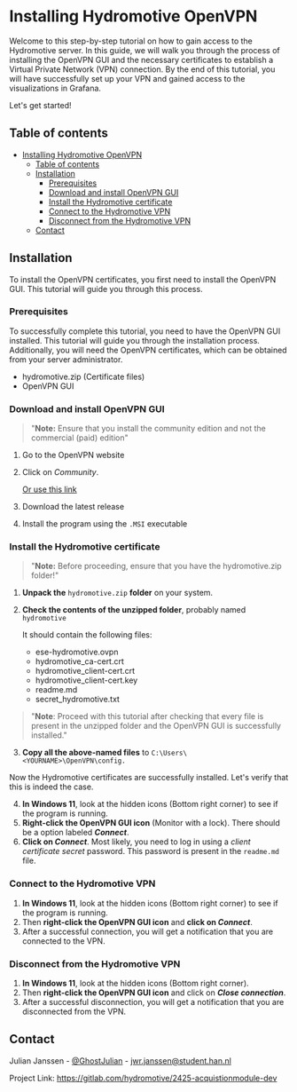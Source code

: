 # Installing Hydromotive OpenVPN

Welcome to this step-by-step tutorial on how to gain access to the Hydromotive server.
In this guide, we will walk you through the process of installing the OpenVPN GUI and the necessary certificates to
establish a Virtual Private Network (VPN) connection.
By the end of this tutorial, you will have successfully set up your VPN and gained access to the visualizations in
Grafana.

Let's get started!

## Table of contents

<!-- TOC -->
* [Installing Hydromotive OpenVPN](#installing-hydromotive-openvpn)
  * [Table of contents](#table-of-contents)
  * [Installation](#installation)
    * [Prerequisites](#prerequisites)
    * [Download and install OpenVPN GUI](#download-and-install-openvpn-gui)
    * [Install the Hydromotive certificate](#install-the-hydromotive-certificate)
    * [Connect to the Hydromotive VPN](#connect-to-the-hydromotive-vpn)
    * [Disconnect from the Hydromotive VPN](#disconnect-from-the-hydromotive-vpn)
  * [Contact](#contact)
<!-- TOC -->

## Installation

To install the OpenVPN certificates, you first need to install the OpenVPN GUI.
This tutorial will guide you through this process.

### Prerequisites

To successfully complete this tutorial, you need to have the OpenVPN GUI installed. This tutorial will guide you through
the installation process.
Additionally, you will need the OpenVPN certificates, which can be obtained from your server administrator.

- hydromotive.zip (Certificate files)
- OpenVPN GUI

### Download and install OpenVPN GUI

> "**Note:** Ensure that you install the community edition and not the commercial (paid) edition"

1. Go to the OpenVPN website
2. Click on _Community_.

   [Or use this link](https://openvpn.net/community-downloads/)

3. Download the latest release
4. Install the program using the `.MSI` executable

### Install the Hydromotive certificate

> "**Note:** Before proceeding, ensure that you have the hydromotive.zip folder!"

1. **Unpack the** `hydromotive.zip` **folder** on your system.
2. **Check the contents of the unzipped folder**, probably named `hydromotive`

   It should contain the following files:
    - ese-hydromotive.ovpn
    - hydromotive_ca-cert.crt
    - hydromotive_client-cert.crt
    - hydromotive_client-cert.key
    - readme.md
    - secret_hydromotive.txt

> "**Note**: Proceed with this tutorial after checking that every file is present in the unzipped folder and the OpenVPN
> GUI is successfully installed."

3. **Copy all the above-named files** to `C:\Users\<YOURNAME>\OpenVPN\config.`

Now the Hydromotive certificates are successfully installed. Let's verify that this is indeed the case.

4. **In Windows 11**, look at the hidden icons (Bottom right corner) to see if the program is running.
5. **Right-click the OpenVPN GUI icon** (Monitor with a lock). There should be a option labeled **_Connect_**.
6. **Click on _Connect_**. Most likely, you need to log in using a _client certificate secret_ password. This password
   is present in the `readme.md` file.

### Connect to the Hydromotive VPN

1. **In Windows 11**, look at the hidden icons (Bottom right corner) to see if the program is running.
2. Then **right-click the OpenVPN GUI icon** and **click on _Connect_**.
3. After a successful connection, you will get a notification that you are connected to the VPN.

### Disconnect from the Hydromotive VPN

1. **In Windows 11**, look at the hidden icons (Bottom right corner).
2. Then **right-click the OpenVPN GUI icon** and click on **_Close connection_**.
3. After a successful disconnection, you will get a notification that you are disconnected from the VPN.

## Contact

Julian
Janssen - [@GhostJulian](https://gitlab.com/GhostJulian)  - [jwr.janssen@student.han.nl](mailto:jwr.janssen@student.han.nl)

Project Link: https://gitlab.com/hydromotive/2425-acquistionmodule-dev